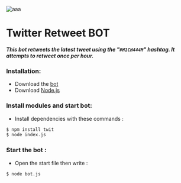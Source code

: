 ![aaa](https://i.imgur.com/4M7IWwP.gif)
# Twitter Retweet BOT

***This bot retweets the latest tweet using the "`#H1CH444M`" hashtag. It attempts to retweet once per hour.***

### Installation:

- Download the [bot](https://github.com/H1CH444MREB0RN/TwitterRetweetBot/archive/master.zip) </br>
- Download [Node.js](https://nodejs.org/)


### Install modules and start bot:

- Install dependencies with these commands :

```sh
$ npm install twit
$ node index.js
```

### Start the bot :

- Open the start file then write  : 

```sh
$ node bot.js
```
